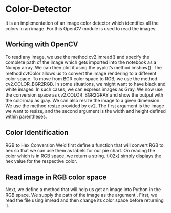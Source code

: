 # Color-Detector
It is an implementation of an image color detector which identifies all the colors in an image. For this OpenCV module is used to read the images.

## Working with OpenCV
To read any image, we use the method cv2.imread() and specify the complete path of the image which gets imported into the notebook as a Numpy array. We can then plot it using the pyplot’s method imshow(). The method cvtColor allows us to convert the image rendering to a different color space. To move from BGR color space to RGB, we use the method cv2.COLOR_BGR2RGB. In some situations, we might want to have black and white images. In such cases, we can express images as Gray. We now use the conversion space as cv2.COLOR_BGR2GRAY and show the output with the colormap as gray. We can also resize the image to a given dimension. We use the method resize provided by cv2. The first argument is the image we want to resize, and the second argument is the width and height defined within parentheses.

## Color Identification
RGB to Hex Conversion
We’d first define a function that will convert RGB to hex so that we can use them as labels for our pie chart. On reading the color which is in RGB space, we return a string. {:02x} simply displays the hex value for the respective color.

## Read image in RGB color space
Next, we define a method that will help us get an image into Python in the RGB space. We supply the path of the image as the argument . First, we read the file using imread and then change its color space before returning it.
